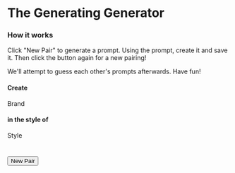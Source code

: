 # The Generating Generator

### How it works
Click "New Pair" to generate a prompt. Using the prompt, create it and save it. Then click the button again for a new pairing!

We'll attempt to guess each other's prompts afterwards. Have fun!

#### Create

<div id="brandLogo">
Brand
    <!-- Brand's appear here -->
</div>

#### in the style of

<div id="styleOf">
Style
    <!-- Style shows up here -->
</div>

# 

<button onclick="newPair()">New Pair</button>

<script src="javascript.js"></script>
